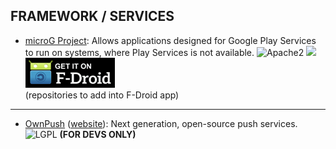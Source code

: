 <!--
    Copyright (C)  2016-2017 PRIMOKORN.
    Permission is granted to copy, distribute and/or modify this document
    under the terms of the GNU Free Documentation License, Version 1.3
    or any later version published by the Free Software Foundation;
    with no Invariant Sections, no Front-Cover Texts, and no Back-Cover Texts.
    A copy of the license is included in the section entitled "GNU
    Free Documentation License".
-->
## FRAMEWORK / SERVICES

* [microG Project](https://forum.xda-developers.com/android/apps-games/app-microg-gmscore-floss-play-services-t3217616): Allows applications designed for Google Play Services to run on systems, where Play Services is not available.
![Apache2](https://img.shields.io/badge/License-Apache%202.0-yellowgreen.svg?style=flat-square)
[![](https://img.shields.io/badge/Source-Github-lightgrey.svg?style=flat-square)](https://github.com/microg/android_packages_apps_GmsCore)  
[![](Pictures/F-Droid.png)](https://microg.org/fdroid.html)  
(repositories to add into F-Droid app)

***

* [OwnPush](https://forum.xda-developers.com/android/apps-games/future-push-services-ownpush-t3306763) ([website](https://ownpush.com/)): Next generation, open-source push services.
![LGPL](https://img.shields.io/badge/License-LGPL-green.svg?style=flat-square)
**(FOR DEVS ONLY)**
